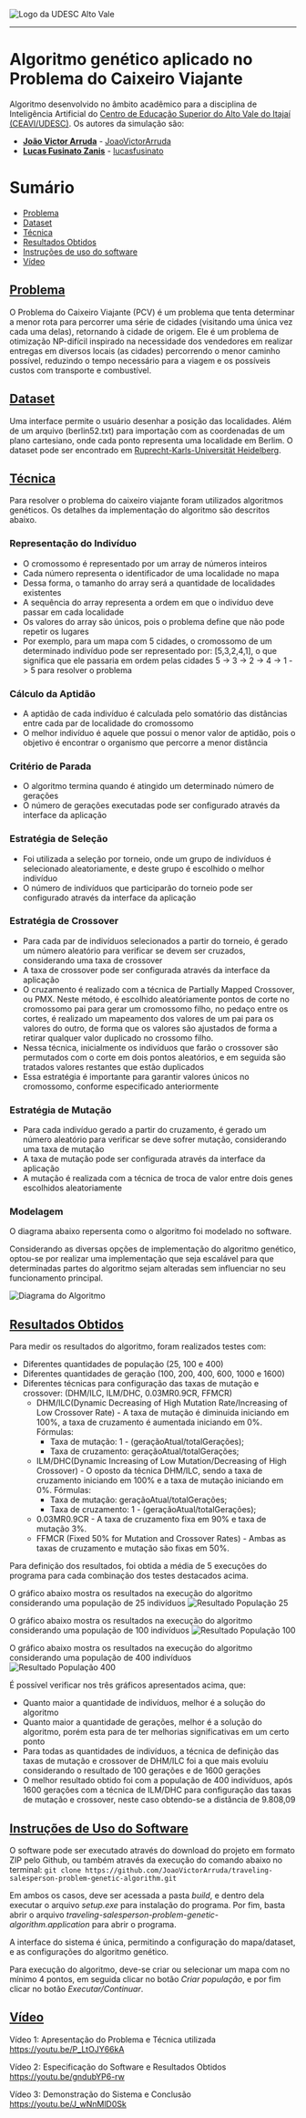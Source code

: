 <!-- Visualizador online: https://stackedit.io/ -->
 ![Logo da UDESC Alto Vale](http://www1.udesc.br/imagens/id_submenu/2019/marca_alto_vale_horizontal_assinatura_rgb_01.jpg)

---

# Algoritmo genético aplicado no Problema do Caixeiro Viajante

Algoritmo desenvolvido no âmbito acadêmico para a disciplina de Inteligência Artificial do [Centro de Educação Superior do Alto Vale do Itajaí (CEAVI/UDESC)](https://www.udesc.br/ceavi). Os autores da simulação são:

 - [**João Victor Arruda**](mailto:jvanunes1@gmail.com) - [JoaoVictorArruda](https://github.com/JoaoVictorArruda)
 - [**Lucas Fusinato Zanis**](mailto:lucasfusinato-17@hotmail.com) - [lucasfusinato](https://github.com/lucasfusinato)

# Sumário
* [Problema](#problema)
* [Dataset](#dataset)
* [Técnica](#tecnica)
* [Resultados Obtidos](#resultados)
* [Instruções de uso do software](#instrucoes)
* [Vídeo](#video)

## [Problema](#problema)
O Problema do Caixeiro Viajante (PCV) é um problema que tenta determinar a menor rota para percorrer uma série de cidades (visitando uma única vez cada uma delas), retornando à cidade de origem. Ele é um problema de otimização NP-difícil inspirado na necessidade dos vendedores em realizar entregas em diversos locais (as cidades) percorrendo o menor caminho possível, reduzindo o tempo necessário para a viagem e os possíveis custos com transporte e combustível.

## [Dataset](#dataset)
Uma interface permite o usuário desenhar a posição das localidades. Além de um arquivo (berlin52.txt) para importação com as coordenadas de um plano cartesiano, onde cada ponto representa uma localidade em Berlim. O dataset pode ser encontrado em [Ruprecht-Karls-Universität Heidelberg](http://comopt.ifi.uni-heidelberg.de/software/TSPLIB95/tsp/).

## [Técnica](#tecnica)
Para resolver o problema do caixeiro viajante foram utilizados algoritmos genéticos.
Os detalhes da implementação do algoritmo são descritos abaixo.

### Representação do Indivíduo
- O cromossomo é representado por um array de números inteiros
- Cada número representa o identificador de uma localidade no mapa
- Dessa forma, o tamanho do array será a quantidade de localidades existentes
- A sequência do array representa a ordem em que o indivíduo deve passar em cada localidade
- Os valores do array são únicos, pois o problema define que não pode repetir os lugares
- Por exemplo, para um mapa com 5 cidades, o cromossomo de um determinado indivíduo pode ser representado por: [5,3,2,4,1], o que significa que ele passaria em ordem pelas cidades 5 -> 3 -> 2 -> 4 -> 1 -> 5 para resolver o problema

### Cálculo da Aptidão
- A aptidão de cada indivíduo é calculada pelo somatório das distâncias entre cada par de localidade do cromossomo
- O melhor indivíduo é aquele que possui o menor valor de aptidão, pois o objetivo é encontrar o organismo que percorre a menor distância

### Critério de Parada
- O algoritmo termina quando é atingido um determinado número de gerações
- O número de gerações executadas pode ser configurado através da interface da aplicação

### Estratégia de Seleção
- Foi utilizada a seleção por torneio, onde um grupo de indivíduos é selecionado aleatoriamente, e deste grupo é escolhido o melhor indivíduo
- O número de indivíduos que participarão do torneio pode ser configurado através da interface da aplicação

### Estratégia de Crossover
- Para cada par de indivíduos selecionados a partir do torneio, é gerado um número aleatório para verificar se devem ser cruzados, considerando uma taxa de crossover
- A taxa de crossover pode ser configurada através da interface da aplicação
- O cruzamento é realizado com a técnica de Partially Mapped Crossover, ou PMX. Neste método, é escolhido aleatóriamente pontos de corte no cromossomo pai para gerar um cromossomo filho, no pedaço entre os cortes, é realizado um mapeamento dos valores de um pai para os valores do outro, de forma que os valores são ajustados de forma a retirar qualquer valor duplicado no crossomo filho.
- Nessa técnica, inicialmente os indivíduos que farão o crossover são permutados com o corte em dois pontos aleatórios, e em seguida são tratados valores restantes que estão duplicados
- Essa estratégia é importante para garantir valores únicos no cromossomo, conforme especificado anteriormente

### Estratégia de Mutação
- Para cada indivíduo gerado a partir do cruzamento, é gerado um número aleatório para verificar se deve sofrer mutação, considerando uma taxa de mutação
- A taxa de mutação pode ser configurada através da interface da aplicação
- A mutação é realizada com a técnica de troca de valor entre dois genes escolhidos aleatoriamente

### Modelagem
O diagrama abaixo repersenta como o algoritmo foi modelado no software.

Considerando as diversas opções de implementação do algoritmo genético, optou-se por realizar uma implementação que seja escalável para que determinadas partes do algoritmo sejam alteradas sem influenciar no seu funcionamento principal.

![Diagrama do Algoritmo](https://github.com/JoaoVictorArruda/traveling-salesperson-problem-genetic-algorithm/blob/master/img/diagrama.PNG)

## [Resultados Obtidos](#resultados)

Para medir os resultados do algoritmo, foram realizados testes com:
- Diferentes quantidades de população (25, 100 e 400)
- Diferentes quantidades de geração (100, 200, 400, 600, 1000 e 1600)
- Diferentes técnicas para configuração das taxas de mutação e crossover: (DHM/ILC, ILM/DHC, 0.03MR0.9CR, FFMCR)
  * DHM/ILC(Dynamic Decreasing of High Mutation Rate/Increasing of Low Crossover Rate) - A taxa de mutação é diminuida iniciando em 100%, a taxa de cruzamento é aumentada iniciando em 0%. Fórmulas:
    * Taxa de mutação: 1 - (geraçãoAtual/totalGerações);
    * Taxa de cruzamento: geraçãoAtual/totalGerações;
  * ILM/DHC(Dynamic Increasing of Low Mutation/Decreasing of High Crossover) - O oposto da técnica DHM/ILC, sendo a taxa de cruzamento iniciando em 100% e a taxa de mutação iniciando em 0%. Fórmulas:
    * Taxa de mutação: geraçãoAtual/totalGerações;
    * Taxa de cruzamento: 1 - (geraçãoAtual/totalGerações);
  * 0.03MR0.9CR - A taxa de cruzamento fixa em 90% e taxa de mutação 3%.
  * FFMCR (Fixed 50% for Mutation and Crossover Rates) - Ambas as taxas de cruzamento e mutação são fixas em 50%.

Para definição dos resultados, foi obtida a média de 5 execuções do programa para cada combinação dos testes destacados acima.

O gráfico abaixo mostra os resultados na execução do algoritmo considerando uma população de 25 indivíduos
![Resultado População 25](https://github.com/JoaoVictorArruda/traveling-salesperson-problem-genetic-algorithm/blob/master/img/resultado-25.PNG)

O gráfico abaixo mostra os resultados na execução do algoritmo considerando uma população de 100 indivíduos
![Resultado População 100](https://github.com/JoaoVictorArruda/traveling-salesperson-problem-genetic-algorithm/blob/master/img/resultado-100.PNG)

O gráfico abaixo mostra os resultados na execução do algoritmo considerando uma população de 400 indivíduos
![Resultado População 400](https://github.com/JoaoVictorArruda/traveling-salesperson-problem-genetic-algorithm/blob/master/img/resultado-400.PNG)

É possível verificar nos três gráficos apresentados acima, que:
- Quanto maior a quantidade de indivíduos, melhor é a solução do algoritmo
- Quanto maior a quantidade de gerações, melhor é a solução do algoritmo, porém esta para de ter melhorias significativas em um certo ponto
- Para todas as quantidades de indivíduos, a técnica de definição das taxas de mutação e crossover de DHM/ILC foi a que mais evoluiu considerando o resultado de 100 gerações e de 1600 gerações
- O melhor resultado obtido foi com a população de 400 indivíduos, após 1600 gerações com a técnica de ILM/DHC para configuração das taxas de mutação e crossover, neste caso obtendo-se a distância de 9.808,09

## [Instruções de Uso do Software](#instrucoes)

O software pode ser executado através do download do projeto em formato ZIP pelo Github, ou também através da execução do comando abaixo no terminal:
`git clone https://github.com/JoaoVictorArruda/traveling-salesperson-problem-genetic-algorithm.git`

Em ambos os casos, deve ser acessada a pasta *build*, e dentro dela executar o arquivo *setup.exe* para instalação do programa. Por fim, basta abrir o arquivo *traveling-salesperson-problem-genetic-algorithm.application* para abrir o programa.

A interface do sistema é única, permitindo a configuração do mapa/dataset, e as configurações do algoritmo genético.

Para execução do algoritmo, deve-se criar ou selecionar um mapa com no mínimo 4 pontos, em seguida clicar no botão *Criar população*, e por fim clicar no botão *Executar/Continuar*.

## [Vídeo](#video)

Vídeo 1: Apresentação do Problema e Técnica utilizada
https://youtu.be/P_LtOJY66kA

Vídeo 2: Especificação do Software e Resultados Obtidos
https://youtu.be/gndubYP6-rw

Vídeo 3: Demonstração do Sistema e Conclusão
https://youtu.be/J_wNnMlD0Sk
